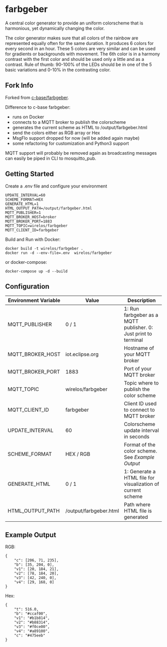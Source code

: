 # farbgeber

A central color generator to provide an uniform colorscheme that is harmonious, yet dynamically changing the color.

The color generator makes sure that all colors of the rainbow are represented equally often for the same duration. It produces 6 colors for every second in an hour. These 5 colors are very similar and can be used for gradients or backgrounds with movement. The 6th color is in a harmony contrast with the first color and should be used only a little and as a contrast. Rule of thumb: 90-100% of the LEDs should be in one of the 5 basic variations and 0-10% in the contrasting color.

## Fork Info
Forked from [c-base/farbgeber](https://github.com/0x1d/farbgeber).  
  
Difference to c-base farbgeber:  
- runs on Docker
- connects to a MQTT broker to publish the colorscheme
- generates the current scheme as HTML to /output/farbgeber.html
- send the colors either as RGB array or Hex
- MsgFlo support dropped for now (will be added again maybe)
- some refactoring for customization and Python3 support

MQTT support will probably be removed again as broadcasting messages can easily be piped in CLI to mosquitto_pub.
  
## Getting Started
Create a .env file and configure your environment
```
UPDATE_INTERVAL=60
SCHEME_FORMAT=HEX
GENERATE_HTML=1
HTML_OUTPUT_PATH=/output/farbgeber.html
MQTT_PUBLISHER=1
MQTT_BROKER_HOST=broker
MQTT_BROKER_PORT=1883
MQTT_TOPIC=wirelos/farbgeber
MQTT_CLIENT_ID=farbgeber
```
Build and Run with Docker:
```
docker build -t wirelos/farbgeber .
docker run -d --env-file=.env  wirelos/farbgeber
```
or docker-compose:
```
docker-compose up -d --build
```

## Configuration
| Environment Variable | Value | Description |
| --- | --- | -- |
| MQTT_PUBLISHER | 0 / 1 | 1: Run farbgeber as a MQTT publisher.  0: Just print to terminal |
| MQTT_BROKER_HOST | iot.eclipse.org | Hostname of your MQTT broker |
| MQTT_BROKER_PORT | 1883 | Port of your MQTT broker |
| MQTT_TOPIC | wirelos/farbgeber | Topic where to publish the color scheme |
| MQTT_CLIENT_ID | farbgeber | Client ID used to connect to MQTT broker |
| UPDATE_INTERVAL | 60 | Colorscheme update interval in seconds |
| SCHEME_FORMAT | HEX / RGB | Format of the color scheme. See *Example Output* |
| GENERATE_HTML | 0 / 1 | 1: Generate a HTML file for visualization of current scheme |
| HTML_OUTPUT_PATH  | /output/farbgeber.html | Path where HTML file is generated |

## Example Output
RGB:
```
{
	"c": [206, 71, 235],
	"b": [35, 204, 0],
	"v1": [20, 184, 21],
	"v2": [78, 184, 20],
	"v3": [42, 240, 0],
	"v4": [29, 168, 0]
}
```

Hex:
```
{
	"t": 516.0, 
	"b": "#ccaf00", 
	"v1": "#b1b814", 
	"v2": "#b88314", 
	"v3": "#f0ce00", 
	"v4": "#a89100", 
	"c": "#475eeb"
}
```
